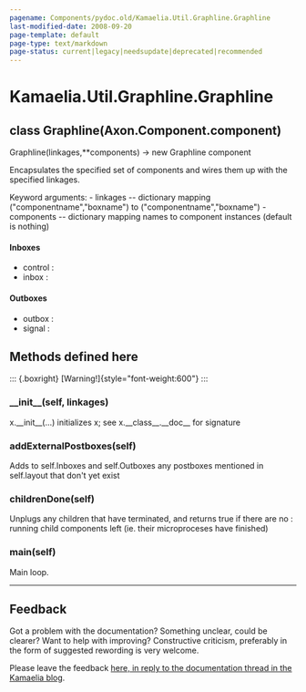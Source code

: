 ```yaml
---
pagename: Components/pydoc.old/Kamaelia.Util.Graphline.Graphline
last-modified-date: 2008-09-20
page-template: default
page-type: text/markdown
page-status: current|legacy|needsupdate|deprecated|recommended
---
```

Kamaelia.Util.Graphline.Graphline
=================================

class Graphline(Axon.Component.component)
-----------------------------------------

Graphline(linkages,\*\*components) -\> new Graphline component

Encapsulates the specified set of components and wires them up with the
specified linkages.

Keyword arguments: - linkages \-- dictionary mapping
(\"componentname\",\"boxname\") to (\"componentname\",\"boxname\") -
components \-- dictionary mapping names to component instances (default
is nothing)

#### Inboxes

-   control :
-   inbox :

#### Outboxes

-   outbox :
-   signal :

Methods defined here
--------------------

::: {.boxright}
[Warning!]{style="font-weight:600"}
:::

### \_\_init\_\_(self, linkages)

x.\_\_init\_\_(\...) initializes x; see x.\_\_class\_\_.\_\_doc\_\_ for
signature

### addExternalPostboxes(self)

Adds to self.Inboxes and self.Outboxes any postboxes mentioned in
self.layout that don\'t yet exist

### childrenDone(self)

Unplugs any children that have terminated, and returns true if there are no
:   running child components left (ie. their microproceses have
    finished)

### main(self)

Main loop.

------------------------------------------------------------------------

Feedback
--------

Got a problem with the documentation? Something unclear, could be
clearer? Want to help with improving? Constructive criticism, preferably
in the form of suggested rewording is very welcome.

Please leave the feedback [here, in reply to the documentation thread in
the Kamaelia
blog](http://kamaelia.sourceforge.net/cgi-bin/blog/blog.cgi?rm=addpostcomment&postid=1131454685).
